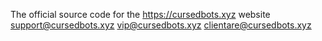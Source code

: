 The official source code for the https://cursedbots.xyz website 
support@cursedbots.xyz
vip@cursedbots.xyz
clientare@cursedbots.xyz
